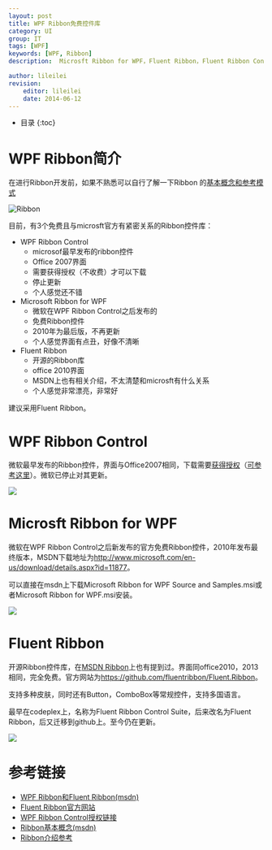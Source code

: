 ```yaml
---
layout: post
title: WPF Ribbon免费控件库
category: UI
group: IT
tags: [WPF]
keywords: [WPF, Ribbon]
description:  Microsft Ribbon for WPF，Fluent Ribbon，Fluent Ribbon Control Suite，WPF Ribbon Control

author: lileilei
revision:
    editor: lileilei
    date: 2014-06-12
---
```


* 目录
{:toc}

# WPF Ribbon简介

在进行Ribbon开发前，如果不熟悉可以自行了解一下Ribbon 的[基本概念和参考模式](https://msdn.microsoft.com/en-us/library/dn742393.aspx)

![Ribbon](https://i-msdn.sec.s-msft.com/dynimg/IC725016.png)

目前，有3个免费且与microsft官方有紧密关系的Ribbon控件库：

+ WPF Ribbon Control
    - microsof最早发布的ribbon控件
    - Office 2007界面
    - 需要获得授权（不收费）才可以下载
    - 停止更新
    - 个人感觉还不错
+ Microsoft Ribbon for WPF
    - 微软在WPF Ribbon Control之后发布的
    - 免费Ribbon控件
    - 2010年为最后版，不再更新
    - 个人感觉界面有点丑，好像不清晰
+ Fluent Ribbon
    - 开源的Ribbon库
    - office 2010界面
    - MSDN上也有相关介绍，不太清楚和microsft有什么关系
    - 个人感觉非常漂亮，非常好

建议采用Fluent Ribbon。

# WPF Ribbon Control

微软最早发布的Ribbon控件，界面与Office2007相同，下载需要[获得授权](https://profile.microsoft.com/RegSysProfileCenter/wizard.aspx?wizid=5fed1051-2e7b-4049-8177-0fdaae5f475c&lcid=1033)（[可参考这里](http://www.cnblogs.com/gnielee/archive/2010/05/10/wpf4-ribbon-quick-access-toolbar.html)）。微软已停止对其更新。

![](http://hustlei.qiniudn.com/FluentRibbon/WPFRibbonControl.png)

# Microsft Ribbon for WPF

微软在WPF Ribbon Control之后新发布的官方免费Ribbon控件，2010年发布最终版本，MSDN下载地址为<http://www.microsoft.com/en-us/download/details.aspx?id=11877>。

可以直接在msdn上下载Microsoft Ribbon for WPF Source and Samples.msi或者Microsoft Ribbon for WPF.msi安装。

![](http://hustlei.qiniudn.com/FluentRibbon/WPFRibbon.png)

# Fluent Ribbon

开源Ribbon控件库，在[MSDN Ribbon](https://msdn.microsoft.com/zh-cn/gg678593.aspx?ocid=aff-n-cn-win-2011Mar-51CTO)上也有提到过。界面同office2010，2013相同，完全免费。官方网站为<https://github.com/fluentribbon/Fluent.Ribbon>。

支持多种皮肤，同时还有Button，ComboBox等常规控件，支持多国语言。

最早在codeplex上，名称为Fluent Ribbon Control Suite，后来改名为Fluent Ribbon，后又迁移到github上。至今仍在更新。

![](http://hustlei.qiniudn.com/FluentRibbon/FluentRibbon.png)


# 参考链接

+ [WPF Ribbon和Fluent Ribbon(msdn)](https://msdn.microsoft.com/zh-cn/gg678593.aspx?ocid=aff-n-cn-win-2011Mar-51CTO)
+ [Fluent Ribbon官方网站](https://github.com/fluentribbon/Fluent.Ribbon)
+ [WPF Ribbon Control授权链接](https://profile.microsoft.com/RegSysProfileCenter/wizard.aspx?wizid=5fed1051-2e7b-4049-8177-0fdaae5f475c&lcid=1033)
+ [Ribbon基本概念(msdn)](https://msdn.microsoft.com/en-us/library/dn742393.aspx)
+ [Ribbon介绍参考](http://kb.cnblogs.com/page/70182/)